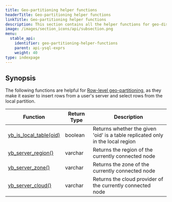 ```yaml
---
title: Geo-partitioning helper functions
headerTitle: Geo-partitioning helper functions
linkTitle: Geo-partitioning helper functions
description: This section contains all the helper functions for geo-distribution.
image: /images/section_icons/api/subsection.png
menu:
  stable_api:
    identifier: geo-partitioning-helper-functions
    parent: api-ysql-exprs
    weight: 40
type: indexpage
---
```


## Synopsis

The following functions are helpful for [Row-level geo-partitioning](../../../../explore/multi-region-deployments/row-level-geo-partitioning/), as they make it easier to insert rows from a user's server and select rows from the local partition.

| Function | Return Type |Description |
|-----------|------------|-------------|
| [yb_is_local_table(oid)](func_yb_is_local_table) | boolean | Returns whether the given 'oid' is a table replicated only in the local region |
| [yb_server_region()](func_yb_server_region) | varchar | Returns the region of the currently connected node |
| [yb_server_zone()](func_yb_server_zone) | varchar | Returns the zone of the currently connected node |
| [yb_server_cloud()](func_yb_server_cloud) | varchar | Returns the cloud provider of the currently connected node |

